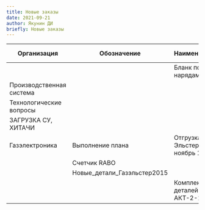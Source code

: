 ```yaml
---
title: Новые заказы
date: 2021-09-21
author: Якунин ДИ
briefly: Новые заказы
---
```


| Организация              | Обозначение                 | Наименование               | Кол-во | Промежуточный срок | Срок | Срок сдачи |
|--------------------------|-----------------------------|----------------------------|--------|--------------------|------|------------|
|                          |                             | Бланк по нарядам           |        |                    |      |            |
| Производственная система |                             |                            |        |                    |      |            |
| Технологические вопросы  |                             |                            |        |                    |      |            |
| ЗАГРУЗКА СУ, ХИТАЧИ      |                             |                            |        |                    |      |            |
| Газэлектроника           | Выполнение плана            | Отгрузка Эльстер ноябрь 13 |        |                    |      |            |
|                          | Счетчик RABO                |                            |        |                    |      |            |
|                          | Новые_детали_Газэльстер2015 |                            |        |                    |      |            |
|                          |                             | Комплект деталей АКТ-2-1   |        |                    |      |            |
